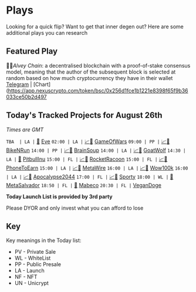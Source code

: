 
# Plays

Looking for a quick flip? Want to get that inner degen out? Here are some additional plays you can research

## Featured Play

🧝‍♂️*Alvey Chain*:  a decentralised blockchain with a proof-of-stake consensus model, meaning that the author of the subsequent block is selected at random based on how much cryptocurrency they have in their wallet
[Telegram](https://t.me/AlveyChain) | [Chart](https://app.nexuscrypto.com/token/bsc/0x256d1fce1b1221e8398f65f9b36033ce50b2d497

## Today's Tracked Projects for August 26th
_Times are GMT_

 `TBA  | LA |` [📲](https://www.pinksale.finance/launchpad/0x2cEb8b54E45C53feeb3975c37B860f0e4F4eb229?chain=BSC) [Eve](https://t.me/EveGlobal)
`02:00 | LA |` [📈](https://app.nexuscrypto.com/token/bsc/0x32c284ff0bc17eafc9417546dd314deba11c8ca6)[📲](https://www.pinksale.finance/launchpad/0x35208d91942Dae5e4171E25e0d8e8284d6aBe941?chain=BSC) [GameOfWars](https://t.me/GameOfWarsGlobal)
`09:00 | PP |` [📈](https://app.nexuscrypto.com/token/bsc/0xec5c05e9f7412e0f145225a0d856241fea15a976)[📲](https://www.pinksale.finance/launchpad/0xd4A5Fc1dadAa007C987A9a086edA850FD7e5079B?chain=BSC) [BikeNRun](https://t.me/bikenrunglobal)
`14:00 | PP |` [📈](https://app.nexuscrypto.com/token/bsc/0x09260065f92132a1686318a8c40b4fb942a2b709)[📲](https://www.pinksale.finance/launchpad/0x3981499cAe2b2904A732E150790536e3a4768BA3?chain=BSC) [BrainSoup](https://t.me/brainsoupofficial)
`14:00 | LA |` [📈](https://app.nexuscrypto.com/token/bsc/0xfe07b1cf81e59eb16fc005936870b328df2d0918)[📲](https://www.pinksale.finance/launchpad/0x61e857bcF25A3F59e2452255cA1FE8d259534E57?chain=BSC) [GoatWolf](https://t.me/GoatwoftGlobal)
`14:30 | LA |` [📲](https://www.pinksale.finance/launchpad/0x52931b0e7b4767632230dfeae9d97e28e24de72d?chain=BSC) [PitbullInu](https://t.me/PITIGlobal)
`15:00 | FL |` [📈](https://app.nexuscrypto.com/token/bsc/0xaa8f550ed21ae4ece978f4141c4551d1deb7390a)[📲](https://www.pinksale.finance/launchpad/0xcDEedf1c9f278f088ad99c66e612B7fC1628fe4F?chain=BSC) [RocketRacoon](https://t.me/RocketRaccoonChat)
`15:00 | FL |` [📈](https://app.nexuscrypto.com/token/bsc/0x9ca3f2cd3c11f01cc5aabb6df1d63eadc5afb8ef)[📲](https://www.pinksale.finance/launchpad/0xfFBD41E1699c0A8Cb29055b49cbcFee3DD89250D?chain=BSC) [PhoneToEarn](https://t.me/Phone2Earn)
`15:00 | LA |` [📈](https://app.nexuscrypto.com/token/bsc/0x3f925b646c9d3dabe11aa2d16866b468c7162b8f)[📲](https://www.pinksale.finance/launchpad/0x31d2beda6b5886700c9cac6490ceb83add1fd9eb?chain=BSC) [MetaWire](https://t.me/metawirebsc)
`16:00 | LA |` [📈](https://app.nexuscrypto.com/token/bsc/0x76110518dbb50c0421a00bf1bb5abf301bc7b7fe)[📲](https://www.pinksale.finance/launchpad/0x0c1b533BB9a2Ee2e2E14342534fF60c754fEC34e?chain=BSC) [Wow100k](http://t.me/Wow_100K_Exchange)
`16:00 | LA |` [📈](https://app.nexuscrypto.com/token/bsc/0x45d91829c81a25541669ded69a494982f26e5c43)[📲](https://www.pinksale.finance/launchpad/0x2A3656C1b58719fAF6F0B24dA4E35c5E9b6AE1d2?chain=BSC) [Apocalypse2044](https://t.me/Apocalypse2044)
`17:00 | FL |` [📈](https://app.nexuscrypto.com/token/bsc/0xe672237cc26fcfdfb593e30e7feff450646c8a3f)[📲](https://www.pinksale.finance/launchpad/0x733ee2D6c68DBDf57d09F9215916f52b4CB59648?chain=BSC) [Sporty](https://t.me/sporty_official)
`18:00 | WL |` [📲](https://www.pinksale.finance/launchpad/0xaB0c782eF2DC7075804acEa32FB6cd0cE5659f25?chain=BSC) [MetaSalvador](https://t.me/metasalvador)
`18:50 | FL |` [📲](https://www.pinksale.finance/launchpad/0xbe6d544497e79ea709a5564ed4e976a685508b8d?chain=BSC) [Mabeco](https://t.me/MabecoToken)
`20:30 | FL |`  [VeganDoge](https://t.me/vegandogebsc)

**Today Launch List is provided by 3rd party**

Please DYOR and only invest what you can afford to lose

## Key
Key meanings in the Today list:

- PV - Private Sale
- WL - WhiteList
- PP - Public Presale
- LA - Launch
- NF - NFT
- UN - Unicrypt